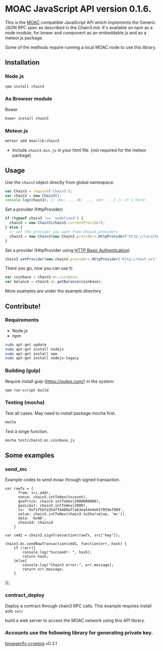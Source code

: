 # MOAC JavaScript API version 0.1.6.

This is the [MOAC](https://github.com/MOACChain/moac-core) compatible JavaScript API which implements the Generic JSON RPC spec as described in the Chain3.md. It's available on npm as a node module, for bower and component as an embeddable js and as a meteor.js package.


Some of the methods require running a local MOAC node to use this library.


## Installation

### Node.js

```bash
npm install chain3
```

### As Browser module
Bower

```bash
bower install chain3
```
### Meteor.js

```bash
meteor add moaclib:chain3
```


* Include `chain3.min.js` in your html file. (not required for the meteor package)

## Usage
Use the `chain3` object directly from global namespace:

```js
var Chain3 = require('chain3');
var chain3 = new Chain3();
console.log(chain3); // {mc: .., db: ..., net: ...} // it's here!
```

Set a provider (HttpProvider)

```js
if (typeof chain3 !== 'undefined') {
  chain3 = new Chain3(chain3.currentProvider);
} else {
  // set the provider you want from Chain3.providers
  chain3 = new Chain3(new Chain3.providers.HttpProvider("http://localhost:8545"));
}
```

Set a provider (HttpProvider using [HTTP Basic Authentication](https://en.wikipedia.org/wiki/Basic_access_authentication))

```js
chain3.setProvider(new chain3.providers.HttpProvider('http://host.url', 0, BasicAuthUsername, BasicAuthPassword));
```

There you go, now you can use it:

```js
var coinbase = chain3.mc.coinbase;
var balance = chain3.mc.getBalance(coinbase);
```
More examples are under the example directory

## Contribute!

### Requirements

* Node.js
* npm

```bash
sudo apt-get update
sudo apt-get install nodejs
sudo apt-get install npm
sudo apt-get install nodejs-legacy
```

### Building (gulp)
Require install gulp (https://gulpjs.com/) in the system:

```bash
npm run-script build
```


### Testing (mocha)
Test all cases.
May need to install package mocha first.

```bash
mocha
```

Test a singe function.

```bash
mocha test/chain3.mc.coinbase.js 
```

## Some examples

### send_mc

Example codes to send moac through signed transaction.

	var rawTx = {
	      from: src.addr,
	      nonce: chain3.intToHex(txcount),
	      gasPrice: chain3.intToHex(2000000000),
  	      gasLimit: chain3.intToHex(2000),
	      to: '0xf1f5b7a35dff6400af7ab3ea54e4e637059ef909',
	      value: chain3.intToHex(chain3.toSha(value, 'mc')), 
	      data: '0x00',
	      chainId: chainid
	    }
		
	var cmd1 = chain3.signTransaction(rawTx, src["key"]);
	    
	chain3.mc.sendRawTransaction(cmd1, function(err, hash) {
	    if (!err){
	        console.log("Succeed!: ", hash);
	        return hash;
	    }else{
	        console.log("Chain3 error:", err.message);
	        return err.message;
	    }
});


### contract_deploy

Deploy a contract through chain3 RPC calls. This example requires install solc 
`solc`

build a web server to access
the MOAC network using this API library.


### Accounts use the following library for generating private key.

[browserify-cryptojs](https://github.com/fahad19/crypto-js/) v0.3.1





